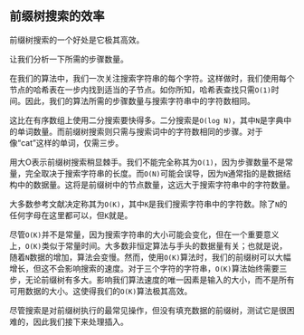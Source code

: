 ## 前缀树搜索的效率

前缀树搜索的一个好处是它极其高效。

让我们分析一下所需的步骤数量。

在我们的算法中，我们一次关注搜索字符串的每个字符。这样做时，我们使用每个节点的哈希表在一步内找到适当的子节点。如你所知，哈希表查找只需`O(1)`时间。因此，我们的算法所需的步骤数量与搜索字符串中的字符数相同。

这比在有序数组上使用二分搜索要快得多。二分搜索是`O(log N)`，其中`N`是字典中的单词数量。而前缀树搜索则只需与搜索词中的字符数相同的步骤。对于像“cat”这样的单词，仅需三步。

用大O表示前缀树搜索稍显棘手。我们不能完全称其为`O(1)`，因为步骤数量不是常量，完全取决于搜索字符串的长度。而`O(N)`可能会误导，因为`N`通常指的是数据结构中的数据量。这将是前缀树中的节点数量，这远大于搜索字符串中的字符数量。

大多数参考文献决定称其为`O(K)`，其中`K`是我们搜索字符串中的字符数。除了`N`的任何字母在这里都可以，但`K`就是。

尽管`O(K)`并不是常量，因为搜索字符串的大小可能会变化，但在一个重要意义上，`O(K)`类似于常量时间。大多数非恒定算法与手头的数据量有关；也就是说，随着`N`数据的增加，算法会变慢。然而，使用`O(K)`算法时，我们的前缀树可以大幅增长，但这不会影响搜索的速度。对于三个字符的字符串，`O(K)`算法始终需要三步，无论前缀树有多大。影响我们算法速度的唯一因素是输入的大小，而不是所有可用数据的大小。这使得我们的`O(K)`算法极其高效。

尽管搜索是对前缀树执行的最常见操作，但没有填充数据的前缀树，测试它是很困难的，因此我们接下来处理插入。
